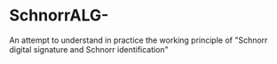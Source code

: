 # SchnorrALG-
An attempt to understand in practice the working principle of "Schnorr digital signature and Schnorr identification"
